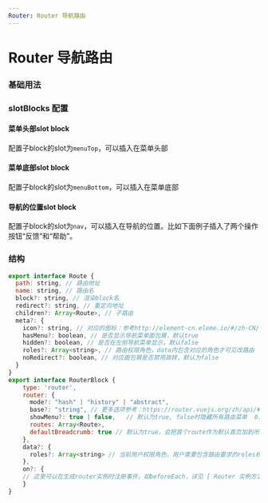 ```yaml
---
Router: Router 导航路由
---
```

# Router 导航路由

### 基础用法

<ClientOnly>
<block-router-demo blockName="defaultRouter" onlineDemo="https://codepen.io/w3cmark/pen/mdbLaaw"/>
</ClientOnly>

### slotBlocks 配置

#### 菜单头部slot block

配置子block的slot为`menuTop`，可以插入在菜单头部

<ClientOnly>
<block-router-demo blockName="menuTopRouter" onlineDemo="https://codepen.io/w3cmark/pen/rNBvooE"/>
</ClientOnly>

#### 菜单底部slot block

配置子block的slot为`menuBottom`，可以插入在菜单底部

<ClientOnly>
<block-router-demo blockName="menuBottomRouter" onlineDemo="https://codepen.io/w3cmark/pen/mdbLavw"/>
</ClientOnly>

#### 导航的位置slot block

配置子block的slot为`nav`，可以插入在导航的位置。比如下面例子插入了两个操作按钮“反馈”和“帮助”。

<ClientOnly>
<block-router-demo blockName="navRouter" onlineDemo="https://codepen.io/w3cmark/pen/KKPRbJr"/>
</ClientOnly>

### 结构

```js
export interface Route {
  path: string, // 路由地址
  name: string, // 路由名
  block?: string, // 渲染block名
  redirect?: string, // 重定向地址
  children?: Array<Route>, // 子路由
  meta?: {
    icon?: string, // 对应的图标：参考http://element-cn.eleme.io/#/zh-CN/component/icon，如 'info' 对应 'el-icon-info'
    hasMenu?: boolean, // 是否显示导航菜单面包屑，默认true
    hidden?: boolean, // 是否在左侧导航菜单显示，默认false
    roles?: Array<string>, // 路由权限角色，data内包含对应的角色才可见改路由
    noRedirect?: boolean, // 对应面包屑是否禁用跳转，默认为false
  }
}
export interface RouterBlock {
    type: 'router',
    router: {
      mode?: "hash" | "history" | "abstract",
      base?: "string", // 更多选项参考：https://router.vuejs.org/zh/api/#linkexactactiveclass
      showMenu?: true | false,   // 默认为true, false时隐藏所有路由菜单  0.8.6+支持
      routes: Array<Route>,
      defaultBreadcrumb: true // 默认为true，会把首个route作为默认首页加到所有面包屑，设置为false禁用此行为， 0.7.5+支持
    },
    data?: {
      roles?: Array<string> // 当前用户权限角色，用户需要包含路由要求的roles权限才能看到对应菜单
    },
    on?: {
    // 这里可以在生成router实例时注册事件，如beforeEach，详见 [ Router 实例方法 ](https://router.vuejs.org/zh/api/#router-%E5%AE%9E%E4%BE%8B%E6%96%B9%E6%B3%95)
    }
}
```